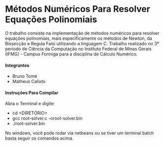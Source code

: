 # Métodos Numéricos Para Resolver Equações Polinomiais

O trabalho consiste na implementação de métodos numéricos para resolver equações polinomiais, mais especificamente os métodos de Newton, da Bissecção e Regula Falsi utilizando a linguagem C. Trabalho realizado no 3º período de Ciência da Computação no Instituto Federal de Minas Gerais (IFMG) - Campus Formiga para a disciplina de Cálculo Numérico.


#### Integrantes
- Bruno Tomé
- Matheus Calixto

#### Instruções Para Compilar

Abra o Terminal e digite:

- cd <DIRETÓRIO>
- gcc root-solver.c -oroot-solver.bin
- ./root-solver.bin <ARQUIVO ENTRADA.TXT> <ARQUIVO SAIDA.HTML>

No windows, você pode rodar via netbeans ou se tiver um terminal batch basta seguir os comandos acima.